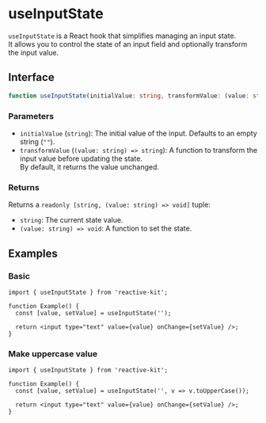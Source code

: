 # useInputState

`useInputState` is a React hook that simplifies managing an input state.  
It allows you to control the state of an input field and optionally transform the input value.

## Interface

```ts
function useInputState(initialValue: string, transformValue: (value: string) => string = echo): readonly [string, (value: string) => void];
```

### Parameters

- `initialValue` (`string`): The initial value of the input. Defaults to an empty string (`""`).
- `transformValue` (`(value: string) => string`): A function to transform the input value before updating the state.  
  By default, it returns the value unchanged.

### Returns

Returns a `readonly [string, (value: string) => void]` tuple:

- `string`: The current state value.
- `(value: string) => void`: A function to set the state.

## Examples

### Basic

```tsx
import { useInputState } from 'reactive-kit';

function Example() {
  const [value, setValue] = useInputState('');

  return <input type="text" value={value} onChange={setValue} />;
}
```

### Make uppercase value

```tsx
import { useInputState } from 'reactive-kit';

function Example() {
  const [value, setValue] = useInputState('', v => v.toUpperCase());

  return <input type="text" value={value} onChange={setValue} />;
}
```

